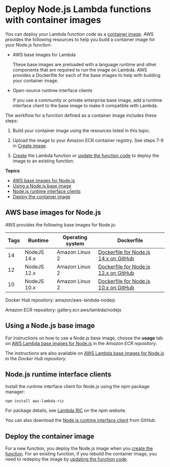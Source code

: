 # Deploy Node\.js Lambda functions with container images<a name="nodejs-image"></a>

You can deploy your Lambda function code as a [container image](images-create.md)\. AWS provides the following resources to help you build a container image for your Node\.js function:
+ AWS base images for Lambda

  These base images are preloaded with a language runtime and other components that are required to run the image on Lambda\. AWS provides a Dockerfile for each of the base images to help with building your container image\.
+ Open\-source runtime interface clients

  If you use a community or private enterprise base image, add a runtime interface client to the base image to make it compatible with Lambda\.

The workflow for a function defined as a container image includes these steps:

1. Build your container image using the resources listed in this topic\.

1. Upload the image to your Amazon ECR container registry\. See steps 7\-9 in [Create image](images-create.md#images-create-from-base)\.

1. [Create](configuration-images.md#configuration-images-create) the Lambda function or [update the function code](configuration-images.md#configuration-images-update) to deploy the image to an existing function\.

**Topics**
+ [AWS base images for Node\.js](#nodejs-image-base)
+ [Using a Node\.js base image](#nodejs-image-instructions)
+ [Node\.js runtime interface clients](#nodejs-image-clients)
+ [Deploy the container image](#nodejs-image-deploy)

## AWS base images for Node\.js<a name="nodejs-image-base"></a>

AWS provides the following base images for Node\.js:


| Tags | Runtime | Operating system | Dockerfile | 
| --- | --- | --- | --- | 
| 14 | NodeJS 14\.x | Amazon Linux 2 | [Dockerfile for Node\.js 14\.x on GitHub](https://github.com/aws/aws-lambda-base-images/blob/nodejs14.x/Dockerfile.nodejs14.x) | 
| 12 | NodeJS 12\.x | Amazon Linux 2 | [Dockerfile for Node\.js 12\.x on GitHub](https://github.com/aws/aws-lambda-base-images/blob/nodejs12.x/Dockerfile.nodejs12.x) | 
| 10 | NodeJS 10\.x | Amazon Linux 2 | [Dockerfile for Node\.js 10\.x on GitHub](https://github.com/aws/aws-lambda-base-images/blob/nodejs10.x/Dockerfile.nodejs10.x) | 

Docker Hub repository: amazon/aws\-lambda\-nodejs

Amazon ECR repository: gallery\.ecr\.aws/lambda/nodejs

## Using a Node\.js base image<a name="nodejs-image-instructions"></a>

For instructions on how to use a Node\.js base image, choose the **usage** tab on [AWS Lambda base images for Node\.js](https://gallery.ecr.aws/lambda/nodejs) in the *Amazon ECR repository*\. 

The instructions are also available on [AWS Lambda base images for Node\.js](https://hub.docker.com/r/amazon/aws-lambda-nodejs) in the *Docker Hub repository*\.

## Node\.js runtime interface clients<a name="nodejs-image-clients"></a>

Install the runtime interface client for Node\.js using the npm package manager:

```
npm install aws-lambda-ric
```

For package details, see [Lambda RIC](http://npmjs.com/package/aws-lambda-ric) on the npm website\.

You can also download the [Node\.js runtime interface client](https://github.com/aws/aws-lambda-nodejs-runtime-interface-client) from GitHub\.

## Deploy the container image<a name="nodejs-image-deploy"></a>

For a new function, you deploy the Node\.js image when you [create the function](configuration-images.md#configuration-images-create)\. For an existing function, if you rebuild the container image, you need to redeploy the image by [updating the function code](configuration-images.md#configuration-images-update)\.